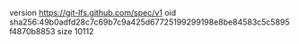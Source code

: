 version https://git-lfs.github.com/spec/v1
oid sha256:49b0adfd28c7c69b7c9a425d67725199299198e8be84583c5c5895f4870b8853
size 10112
